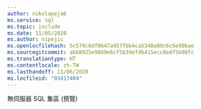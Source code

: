 ```yaml
---
author: nikolapeja6
ms.service: sql
ms.topic: include
ms.date: 11/05/2020
ms.author: nipejic
ms.openlocfilehash: 5c579c6df0647a957fbb4ca5340a89c6c6e90bae
ms.sourcegitcommit: ab68925e9869e6cf5b39efdb415ecc8e8f5b08fc
ms.translationtype: HT
ms.contentlocale: zh-TW
ms.lasthandoff: 11/06/2020
ms.locfileid: "93417404"
---
```

無伺服器 SQL 集區 (預覽)
